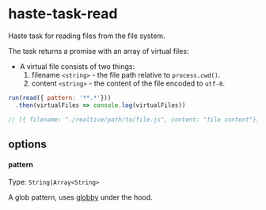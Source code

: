 # haste-task-read
Haste task for reading files from the file system.

The task returns a promise with an array of virtual files:

* A virtual file consists of two things:
  1. filename `<string>` - the file path relative to `process.cwd()`.
  2. content `<string>` - the content of the file encoded to `utf-8`.
```js
run(read({ pattern: '**.*'}))
  .then(virtualFiles => console.log(virtualFiles))

// [{ filename: "./realtive/path/to/file.js", content: "file content"}]

```
## options

#### pattern

Type: `String|Array<String>`

A glob pattern, uses [globby](https://github.com/sindresorhus/globby) under the hood.
